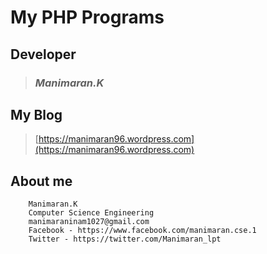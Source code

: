 # My PHP Programs

## Developer
>### *Manimaran.K*

## My Blog
> [https://manimaran96.wordpress.com](https://manimaran96.wordpress.com) 


## **About me**
        Manimaran.K
        Computer Science Engineering
        manimaraninam1027@gmail.com
        Facebook - https://www.facebook.com/manimaran.cse.1
        Twitter - https://twitter.com/Manimaran_lpt
